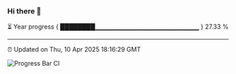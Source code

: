 ### Hi there 👋

⏳ Year progress { ████████▁▁▁▁▁▁▁▁▁▁▁▁▁▁▁▁▁▁▁▁▁▁ } 27.33 %

---

⏰ Updated on Thu, 10 Apr 2025 18:16:29 GMT

![Progress Bar CI](https://github.com/code-lakshay/GitHub-Actions-Demo/workflows/Progress%20Bar%20CI/badge.svg)

